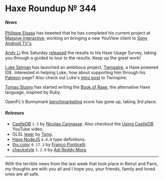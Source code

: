 [_template]: ../templates/roundup.html
[date]: / "2015-11-12 10:37:00"
[modified]: / "2015-11-16 14:40:00"
[published]: / "2015-11-16 15:30:00"
[“”]: a ""
# Haxe Roundup № 344

#### _News_

[Philippe Elsass][tw1] has tweeted that he has completed his current project 
at [Massive Interactive][tw2], working on bringing a new YouView
client to [Sony Android TV's][l1].

[Andy Li][tw2] this Saturday [released][l2] the results to his Haxe Usage 
Survey, taking you through a guided to tour to the results. Keep up the great
work!

[Luke Selman][tw3] has launched an ambitious project, [Twinspire][l13], a
Haxe powered IDE. Interested in helping Luke, how about supporting him through
his [Patreon][l3] page? Also check out Luke's [intro post][l12] to Twinspire.

[Tomas Slusny][tw8] has started writing the [Book of Raxe][l10], the 
alternative Haxe language, inspired by Ruby.

OpenFL's Bunnymark [benchmarketing][l11] score has gone up, taking 3rd place.

#### _Releases_

- [CastleDB][l4] `1.5` by [Nicolas Cannasse][tw4]. Also checkout the [Using 
CastleDB][l5] YouTube video.
- GLSL [lexer][l6] by [Tong][tw5].
- [Haxe NodeJS][l7] `4.0.0` type definitions.
- [thx.color][l8] `0.17.3` by [Franco Ponticelli][tw6].
- [checkstyle][l9] `1.2.0` by [Adi Reddy Mora][tw7].

----

With the terrible news from the last week that took place in Beirut and Paris, 
my thoughts are with you all and I hope you, your friends, family and loved 
ones are all safe.

[tw9]: https://twitter.com/andy_li "@andy_li"
[tw8]: https://twitter.com/_deathbeam "@_deathbeam"
[tw7]: https://twitter.com/adireddy "@adireddy"
[tw6]: https://twitter.com/fponticelli "@fponticelli"
[tw5]: https://twitter.com/disktree "@disktree"
[tw4]: https://twitter.com/ncannasse "@ncannasse"
[tw3]: https://twitter.com/tienery "@tienery"
[tw2]: https://twitter.com/Massive_Voice "@Massive_Voice"
[tw1]: https://twitter.com/elsassph "@elsassph"
	
[l13]: https://github.com/twinspire/twinspire/releases "Twinspire Releases on GitHub"
[l12]: http://www.colour-id.co.uk/news/twinspire-beta-announcement "Introducing Twinspire IDE"
[l11]: http://themozokteam.com/playground/frameworkstest/ "Framework benchmark scores"
[l10]: https://deathbeam.gitbooks.io/raxe/content/en/index.html "The Book of Raxe"
[l9]: http://lib.haxe.org/p/checkstyle/1.2.0/ "Checkstyle on HaxeLib"
[l8]: http://lib.haxe.org/p/thx.color "thx.color on HaxeLib"
[l7]: http://lib.haxe.org/p/hxnodejs/4.0.0/ "Haxe NodeJS type definitions on HaxeLib"
[l6]: https://github.com/tong/om.glsl "Haxe GLSL lexer on GitHub"
[l5]: https://www.youtube.com/watch?v=tUjpThcLG7Q "Using CastleDB on YouTube"
[l4]: http://castledb.org/ "CastleDB - The structured static database"
[l3]: https://www.patreon.com/tienery?ty=h "Luke Selman on Patreon"
[l2]: http://blog.onthewings.net/2015/11/14/haxe_usage_survey/ "Haxe Usage Survey released"
[l1]: http://www.pocket-lint.com/news/135795-sony-bravia-youview-update-everything-you-need-to-know "Sony Bravia YouView update powered by Haxe"